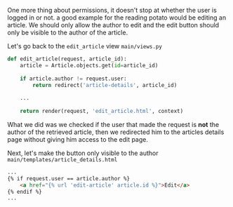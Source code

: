 One more thing about permissions, it doesn't stop at whether the user is logged in or not. a good example for the reading potato would be editing an article. We should only allow the author to edit and the edit button should only be visible to the author of the article.

Let's go back to the `edit_article` view
`main/views.py`
```python
def edit_article(request, article_id):
    article = Article.objects.get(id=article_id)
    
    if article.author != request.user:
        return redirect('article-details', article_id)
        
    ...
    
    return render(request, 'edit_article.html', context)
```

What we did was we checked if the user that made the request is **not** the author of the retrieved article, then we redirected him to the articles details page without giving him access to the edit page.

Next, let's make the button only visible to the author
`main/templates/article_details.html`
```html
...
{% if request.user == article.author %}
    <a href="{% url 'edit-article' article.id %}">Edit</a>
{% endif %}
...
````

